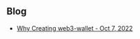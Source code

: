 ## Blog

- [Why Creating web3-wallet - Oct 7, 2022](https://web3-wallet.github.io/web3-wallet/blog/why-creating-web3-wallet)
